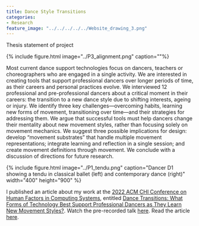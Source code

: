 ```yaml
---
title: Dance Style Transitions
categories:
- Research
feature_image: "../../../../../Website_drawing_3.png"
---
```


Thesis statement of project 

{% include figure.html image="../P3_alignment.png" caption=""%}

Most current dance support technologies focus on dancers, teachers or choreographers who are engaged in a single
activity. We are interested in creating tools that support professional dancers over longer periods of time, as their careers and personal practices evolve. We interviewed 12 professional and pre-professional dancers about a critical moment in their careers: the transition to a new dance style due to shifting interests, ageing or injury. We identify three key challenges—overcoming habits, learning new forms of movement, transitioning over time—and their strategies for addressing them. We argue that successful tools must help dancers change their mentality about new movement styles, rather than focusing solely on movement mechanics. We suggest three possible implications for design: develop “movement substrates” that handle multiple movement representations; integrate learning and reflection in a single session; and create movement definitions through movement. We conclude with a discussion of directions for future research.

{% include figure.html image="../P1_tendu.png" caption="Dancer D1 showing a tendu in classical ballet (left) and contemporary dance (right)" width="400" height="900" %}

I published an article about my work at the [2022 ACM CHI Conference on Human Factors in Computing Systems](https://chi2022.acm.org/), entitled [Dance Transitions: What Forms of Technology Best Support Professional Dancers as They Learn New Movement Styles?](https://dl.acm.org/doi/10.1145/3491102.3517448). 
Watch the pre-recorded talk [here](https://www.youtube.com/watch?v=z9L7kaqYvSw).
Read the article [here](https://hal.inria.fr/hal-03665474/file/2021_CHI_TransitionSupport_AUTHOR_VERSION.pdf). 
